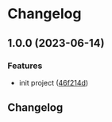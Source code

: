 # Changelog

## 1.0.0 (2023-06-14)


### Features

* init project ([46f214d](https://github.com/arnaud-ritti/clickup-timer/commit/46f214de775f0abe4704c67f829a543e7a9518f6))

## Changelog
